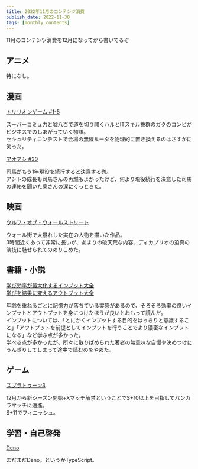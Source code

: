 ```yaml
---
title: 2022年11月のコンテンツ消費
publish_date: 2022-11-30
tags: [monthly_contents]
---
```


11月のコンテンツ消費を12月になってから書いてるぞ

## アニメ

特になし。

## 漫画

[トリリオンゲーム #1-5](https://amzn.to/3Fxv2KD)

スーパーコミュ力と嘘八百で道を切り開くハルとITスキル抜群のガクのコンビがビジネスでのしあがっていく物語。  
セキュリティコンテストで会場の無線ルータを物理的に置き換えるのはさすがに笑った。

[アオアシ #30](https://amzn.to/3iI2Dsp)

司馬がもう1年現役を続行すると決意する巻。  
アシトの成長も司馬さんの再燃もよかったけど、何より現役続行を決意した司馬の連絡を聞いた奥さんの涙にぐっときた。

## 映画

[ウルフ・オブ・ウォールストリート](https://filmarks.com/movies/55433?mark_id=144630302)

ウォール街で大暴れした実在の人物を描いた作品。  
3時間近くあって非常に長いが、あまりの破天荒な内容、ディカプリオの迫真の演技に魅せられてのめりこめた。

## 書籍・小説

[学び効率が最大化するインプット大全](https://amzn.to/3BhQtwJ)  
[学びを結果に変えるアウトプット大全](https://amzn.to/3iMT0sc)

年齢を重ねるごとに記憶力が落ちている実感があるので、そろそろ効率の良いインプットとアウトプットを身につけたほうが良いとおもって読んだ。  
インプットについては、「とにかくインプットする目的をはっきりと意識すること」「アウトプットを前提としてインプットを行うことでより濃密なインプットになる」など学ぶ点が多かった。  
学べる点が多かったが、所々に散りばめられた著者の無意味な自慢や決めつけにうんざりしてしまって途中で読むのをやめた。

## ゲーム

[スプラトゥーン3](https://amzn.to/3P9aon6)

12月から新シーズン開始+Xマッチ解禁ということでS+10以上を目指してバンカラマッチに邁進。  
S+11でフィニッシュ。

## 学習・自己啓発

[Deno](https://deno.land)

まだまだDeno。というかTypeScript。
